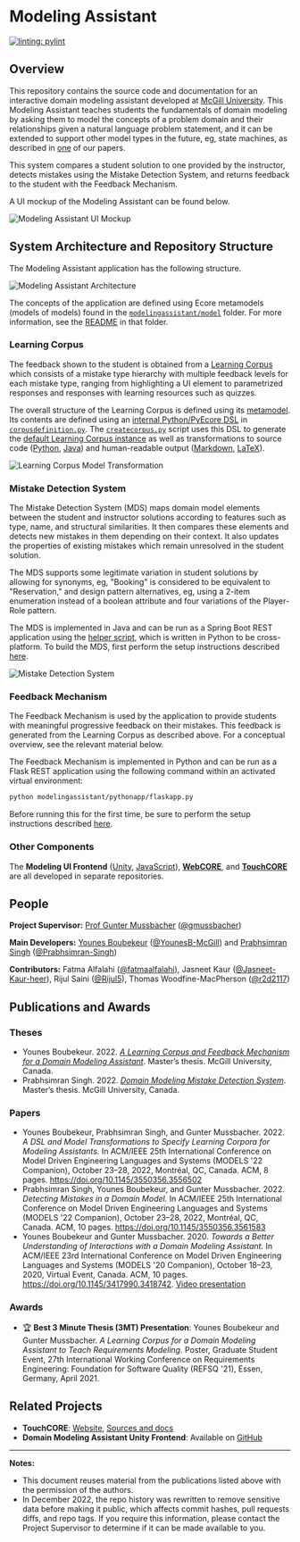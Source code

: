 # Modeling Assistant

[![linting: pylint](https://img.shields.io/badge/linting-pylint-yellowgreen)](https://github.com/PyCQA/pylint)

## Overview

This repository contains the source code and documentation for an
interactive domain modeling assistant developed at
[McGill University](https://www.mcgill.ca/).
This Modeling Assistant
teaches students the fundamentals of domain modeling
by asking them to model the concepts of a problem domain
and their relationships given a natural language problem statement,
and it can be extended to support other model types in the future,
eg, state machines, as described in
[one](https://doi.org/10.1145/3550356.3556502) of our papers.

This system compares a student solution to one provided by the
instructor, detects mistakes using the Mistake Detection System,
and returns feedback to the student with the Feedback Mechanism.

A UI mockup of the Modeling Assistant can be found below.

![Modeling Assistant UI Mockup](docs/resources/ma-ui-mockup.png)


## System Architecture and Repository Structure

The Modeling Assistant application has the following structure.

![Modeling Assistant Architecture](docs/resources/ma-arch.png)

The concepts of the application are defined using Ecore metamodels
(models of models) found in the
[`modelingassistant/model`](modelingassistant/model) folder.
For more information, see the [README](modelingassistant/model/README.md)
in that folder.


### Learning Corpus

The feedback shown to the student is obtained from a
[Learning Corpus](modelingassistant/corpus_descriptions/README.md)
which consists of a mistake type hierarchy with multiple feedback
levels for each mistake type, ranging from highlighting a UI element
to parametrized responses and responses with learning resources
such as quizzes.

The overall structure of the Learning Corpus is defined using its
[metamodel](modelingassistant/model/README.md).
Its contents are defined using an
[internal Python/PyEcore DSL](docs/creating-learning-corpus-entries.md) in
[`corpusdefinition.py`](modelingassistant/pythonapp/corpusdefinition.py).
The [`createcorpus.py`](modelingassistant/pythonapp/createcorpus.py) script
uses this DSL to generate the
[default Learning Corpus instance](modelingassistant/learningcorpusinstances/default.learningcorpus)
as well as transformations to source code
([Python](modelingassistant/pythonapp/mistaketypes.py),
[Java](modelingassistant/src/learningcorpus/mistaketypes/MistakeTypes.java))
and human-readable output
([Markdown](modelingassistant/corpus_descriptions/README.md),
[LaTeX](modelingassistant/corpus_descriptions/learningcorpusdefs.tex)).

![Learning Corpus Model Transformation](docs/resources/learning-corpus-model-transformation.png)

### Mistake Detection System

The Mistake Detection System (MDS) maps domain model elements between the
student and instructor solutions according
to features such as type, name, and structural similarities.
It then compares these elements and detects new mistakes in them
depending on their context. It also updates the properties of existing
mistakes which remain unresolved in the student solution.

The MDS supports some legitimate variation in student solutions
by allowing for synonyms, eg, "Booking" is considered to be equivalent
to "Reservation," and design pattern alternatives, eg, using a 2-item
enumeration instead of a boolean attribute and four variations of the
Player-Role pattern.

The MDS is implemented in Java and can be run as a Spring Boot REST application
using the [helper script](runmistakedetectionsystem.py), which is written
in Python to be cross-platform. To build the MDS, first perform the setup
instructions described [here](docs/onboarding/setup.md).

![Mistake Detection System](docs/resources/mistake-detection-algorithm-overview.png)

### Feedback Mechanism

The Feedback Mechanism is used by the application to provide students with
meaningful progressive feedback on their mistakes. This feedback is generated
from the Learning Corpus as described above.
For a conceptual overview, see the relevant material below.

The Feedback Mechanism is implemented in Python and can be run as a
Flask REST application using the following command within an activated
virtual environment:

```bash
python modelingassistant/pythonapp/flaskapp.py
```

Before running this for the first time, be sure to perform the setup
instructions described [here](docs/onboarding/setup.md).


### Other Components

The **Modeling UI Frontend**
([Unity](https://github.com/eknuviad/domain-model-assistant),
[JavaScript](https://github.com/Czarlhd/webcore-frontend)),
**[WebCORE](https://bitbucket.org/mcgillram/touchcore-web)**, and
**[TouchCORE](https://bitbucket.org/mcgillram/)**
are all developed in separate repositories.

## People

**Project Supervisor:** [Prof Gunter Mussbacher](http://www.ece.mcgill.ca/~gmussb1/)
([@gmussbacher](https://github.com/gmussbacher))

**Main Developers:**
[Younes Boubekeur](https://www.linkedin.com/in/younes-boubekeur/)
([@YounesB-McGill](https://github.com/YounesB-McGill)) and
[Prabhsimran Singh](https://prabhsimran-singh.github.io/)
([@Prabhsimran-Singh](https://github.com/Prabhsimran-Singh))

**Contributors:**
Fatma Alfalahi ([@fatmaalfalahi](https://github.com/fatmaalfalahi)),
Jasneet Kaur ([@Jasneet-Kaur-heer](https://github.com/Jasneet-Kaur-heer)),
Rijul Saini ([@Rijul5](https://github.com/Rijul5)),
Thomas Woodfine-MacPherson ([@r2d2117](https://github.com/r2d2117))


## Publications and Awards

### Theses

- Younes Boubekeur. 2022.
[_A Learning Corpus and Feedback Mechanism for a Domain Modeling Assistant_](https://escholarship.mcgill.ca/concern/theses/9593v1553).
Master’s thesis. McGill University, Canada.
- Prabhsimran Singh. 2022.
[_Domain Modeling Mistake Detection System_](https://escholarship.mcgill.ca/concern/theses/5x21tm741).
Master’s thesis. McGill University, Canada.

### Papers

- Younes Boubekeur, Prabhsimran Singh, and Gunter Mussbacher. 2022.
_A DSL and Model Transformations to Specify Learning Corpora for Modeling Assistants._
In ACM/IEEE 25th International Conference on Model Driven Engineering
Languages and Systems (MODELS '22 Companion),
October 23–28, 2022, Montréal, QC, Canada. ACM, 8 pages.
https://doi.org/10.1145/3550356.3556502
- Prabhsimran Singh, Younes Boubekeur, and Gunter Mussbacher. 2022.
_Detecting Mistakes in a Domain Model._
In ACM/IEEE 25th International Conference on Model Driven Engineering
Languages and Systems (MODELS '22 Companion),
October 23–28, 2022, Montréal, QC, Canada. ACM, 10 pages.
https://doi.org/10.1145/3550356.3561583
- Younes Boubekeur and Gunter Mussbacher. 2020.
_Towards a Better Understanding of Interactions with a Domain Modeling Assistant._
In ACM/IEEE 23rd International Conference on Model Driven Engineering
Languages and Systems (MODELS '20 Companion),
October 18–23, 2020, Virtual Event, Canada. ACM, 10 pages.
https://doi.org/10.1145/3417990.3418742.
[Video presentation](https://vimeo.com/469525402)

### Awards

- :trophy: **Best 3 Minute Thesis (3MT) Presentation**:
Younes Boubekeur and Gunter Mussbacher.
_A Learning Corpus for a Domain Modeling Assistant to Teach Requirements Modeling._ 
Poster, Graduate Student Event, 27th International Working Conference on 
Requirements Engineering: Foundation for Software Quality (REFSQ '21),
Essen, Germany, April 2021.

## Related Projects

- **TouchCORE**:
[Website](https://www.cs.mcgill.ca/~joerg/SEL/TouchCORE.html),
[Sources and docs](https://bitbucket.org/mcgillram/)
- **Domain Modeling Assistant Unity Frontend**:
Available on [GitHub](https://github.com/eknuviad/domain-model-assistant)

___

**Notes:**

- This document reuses material from the publications listed above
with the permission of the authors.
- In December 2022, the repo history was rewritten to remove
sensitive data before making it public, which affects commit hashes,
pull requests diffs, and repo tags. If you require this information,
please contact the Project Supervisor to determine if it can be made
available to you.
